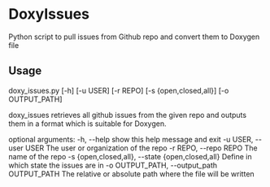 # DoxyIssues
Python script to pull issues from Github repo and convert them to Doxygen file

## Usage
   doxy\_issues.py [-h] [-u USER] [-r REPO] [-s {open,closed,all}]
                         [-o OUTPUT_PATH]

   doxy\_issues retrieves all github issues from the given repo and outputs them
   in a format which is suitable for Doxygen.

   optional arguments:
     -h, --help            show this help message and exit
     -u USER, --user USER  The user or organization of the repo
     -r REPO, --repo REPO  The name of the repo
     -s {open,closed,all}, --state {open,closed,all}
                           Define in which state the issues are in
     -o OUTPUT_PATH, --output_path OUTPUT_PATH
                           The relative or absolute path where the file will be
                           written
